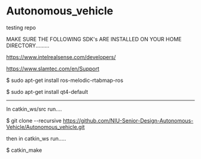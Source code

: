 # Autonomous_vehicle
testing repo

MAKE SURE THE FOLLOWING SDK's ARE INSTALLED ON YOUR HOME DIRECTORY.........

https://www.intelrealsense.com/developers/

https://www.slamtec.com/en/Support

$ sudo apt-get install ros-melodic-rtabmap-ros

$ sudo apt-get install qt4-default

-------------------------------------------------------------------------------------------------------------------------


In catkin_ws/src run....


$ git clone --recursive https://github.com/NIU-Senior-Design-Autonomous-Vehicle/Autonomous_vehicle.git


then in catkin_ws run.....

$  catkin_make


